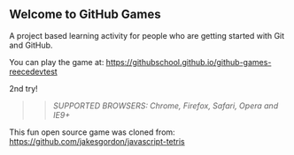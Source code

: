 ## Welcome to GitHub Games

A project based learning activity for people who are getting started with Git and GitHub.

You can play the game at: https://githubschool.github.io/github-games-reecedevtest

2nd try!

>> _*SUPPORTED BROWSERS*: Chrome, Firefox, Safari, Opera and IE9+_

This fun open source game was cloned from: https://github.com/jakesgordon/javascript-tetris
